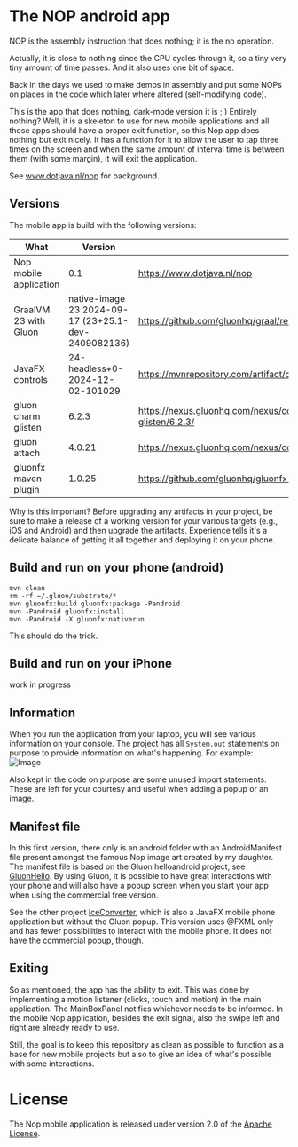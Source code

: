 # The NOP android app
NOP is the assembly instruction that does nothing; it is the no operation.

Actually, it is close to nothing since the CPU cycles through it, so a tiny very tiny amount of time passes. And it also
uses one bit of space.

Back in the days we used to make demos in assembly and put some NOPs on places in the code which later where altered
(self-modifying code).

This is the app that does nothing, dark-mode version it is ; ) Entirely nothing? Well, it is a skeleton to use for new
mobile applications and all those apps should have a proper exit function, so this Nop app does nothing but exit
nicely. It has a function for it to allow the user to tap three times on the screen and when the same amount of interval
time is between them (with some margin), it will exit the application.

See www.dotjava.nl/nop for background.

## Versions
The mobile app is build with the following versions:

| What                   | Version                                             | See                                                                                            |
|------------------------|-----------------------------------------------------|------------------------------------------------------------------------------------------------|
| Nop mobile application | 0.1                                                 | https://www.dotjava.nl/nop                                                                     |
| GraalVM 23 with Gluon  | native-image 23 2024-09-17 (23+25.1-dev-2409082136) | https://github.com/gluonhq/graal/releases                                                      |
| JavaFX controls        | 24-headless+0-2024-12-02-101029                     | https://mvnrepository.com/artifact/org.openjfx/javafx-controls                                 |
| gluon charm glisten    | 6.2.3                                               | https://nexus.gluonhq.com/nexus/content/repositories/releases/com/gluonhq/charm-glisten/6.2.3/ |
| gluon attach           | 4.0.21                                              | https://nexus.gluonhq.com/nexus/content/repositories/releases/com/gluonhq/attach/              |
| gluonfx maven plugin   | 1.0.25                                              | https://github.com/gluonhq/gluonfx-maven-plugin/                                               |

Why is this important? Before upgrading any artifacts in your project, be sure to make a release of a working version for your various targets (e.g., iOS and Android) and then upgrade the artifacts. Experience tells it's a delicate balance of getting it all together and deploying it on your phone.

## Build and run on your phone (android)
```
mvn clean
rm -rf ~/.gluon/substrate/*
mvn gluonfx:build gluonfx:package -Pandroid
mvn -Pandroid gluonfx:install
mvn -Pandroid -X gluonfx:nativerun
```
This should do the trick.

## Build and run on your iPhone
work in progress

## Information
When you run the application from your laptop, you will see various information on your console. The project has all `System.out` statements on purpose to provide information on what's happening. For example:<br/>
![Image](https://github.com/user-attachments/assets/d9f28f9d-c879-483c-94d1-cdef291a9009)

Also kept in the code on purpose are some unused import statements. These are left for your courtesy and useful when adding a popup or an image.

## Manifest file
In this first version, there only is an android folder with an AndroidManifest file present amongst the famous Nop image art created by my daughter. The manifest file is based on the Gluon helloandroid project, see [GluonHello](https://github.com/gluonhq/gluon-samples/tree/master/HelloGluon). By using Gluon, it is possible to have great interactions with your phone and will also have a popup screen when you start your app when using the commercial free version. 

See the other project [IceConverter](https://github.com/michiel-jfx/iceconverter), which is also a JavaFX mobile phone application but without the Gluon popup. This version uses @FXML only and has fewer possibilities to interact with the mobile phone. It does not have the commercial popup, though.

## Exiting
So as mentioned, the app has the ability to exit. This was done by implementing a motion listener (clicks, touch and motion) in the main application. The MainBoxPanel notifies whichever needs to be informed. In the mobile Nop application, besides the exit signal, also the swipe left and right are already ready to use.

Still, the goal is to keep this repository as clean as possible to function as a base for new mobile projects but also to give an idea of what's possible with some interactions.

# License

The Nop mobile application is released under version 2.0 of the [Apache License](https://www.apache.org/licenses/LICENSE-2.0).
